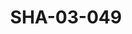 ---
pid: SHA-03-049
title: SHA-03-049
language: ar
collection: شرحبيل احمد
original_label: 
rights: شرحبيل احمد
location_of_original: شرحبيل احمد
photographer_or_studio: 
scanned_from: photograph 6.6 by 12.2
_date: early 2000s
location: مصر، القاهرة
description: الاعلام لحفلة شرحبيل احمد
additional_notes: 
permission_display: 'yes'
on_server: 'no'
on_website: 'no'
permalink: /archive/ar/sha-03-049.html
layout: photo-page
---